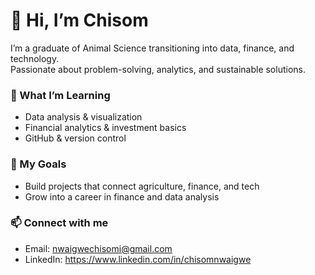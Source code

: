 # 👋 Hi, I’m Chisom  

I’m a graduate of Animal Science transitioning into data, finance, and technology.  
Passionate about problem-solving, analytics, and sustainable solutions.  

### 🔧 What I’m Learning  
- Data analysis & visualization  
- Financial analytics & investment basics  
- GitHub & version control  

### 🌱 My Goals  
- Build projects that connect agriculture, finance, and tech  
- Grow into a career in finance and data analysis  

### 📫 Connect with me  
- Email: nwaigwechisomi@gmail.com
- LinkedIn: https://www.linkedin.com/in/chisomnwaigwe 
